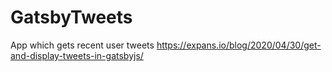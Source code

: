 # GatsbyTweets
App which gets recent user tweets
https://expans.io/blog/2020/04/30/get-and-display-tweets-in-gatsbyjs/
